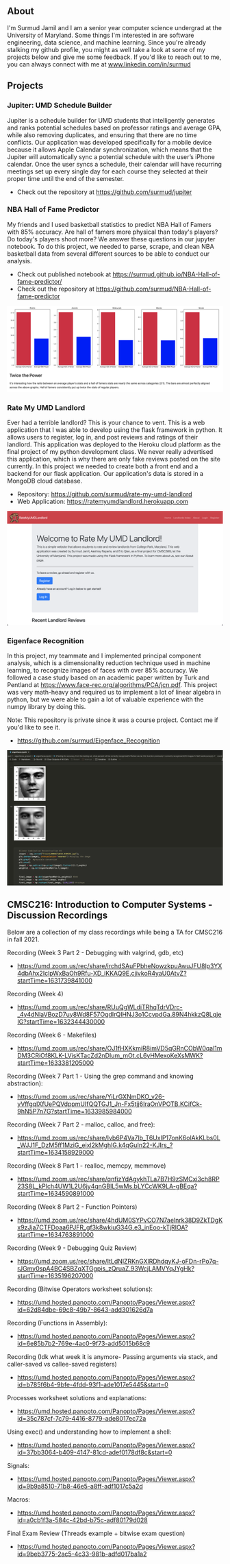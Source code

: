 ## About 
I'm Surmud Jamil and I am a senior year computer science undergrad at the University of Maryland. Some things I'm interested in are software engineering, data science, and machine learning. Since you're already stalking my github profile, you might as well take a look at some of my projects below and give me some feedback. If you'd like to reach out to me, you can always connect with me at www.linkedin.com/in/surmud


## Projects

### Jupiter: UMD Schedule Builder

Jupiter is a schedule builder for UMD students that intelligently generates and ranks potential schedules based on professor ratings and average GPA, while also removing duplicates, and ensuring that there are no time conflicts. Our application was developed specifically for a mobile device because it allows Apple Calendar synchronization, which means that the Jupiter will automatically sync a potential schedule with the user’s iPhone calendar. Once the user syncs a schedule, their calendar will have recurring meetings set up every single day for each course they selected at their proper time until the end of the semester.
- Check out the repository at https://github.com/surmud/jupiter

### NBA Hall of Fame Predictor
My friends and I used basketball statistics to predict NBA Hall of Famers with 85% accuracy. Are hall of famers more physical than today's players? Do today's players shoot more? We answer these questions in our jupyter notebook. To do this project, we needed to parse, scrape, and clean NBA basketball data from several different sources to be able to conduct our analysis. 
- Check out published notebook at https://surmud.github.io/NBA-Hall-of-fame-predictor/ 
- Check out the repository at https://github.com/surmud/NBA-Hall-of-fame-predictor


![Hall of Fame](hof_img.png)

### Rate My UMD Landlord
Ever had a terrible landlord? This is your chance to vent. This is a web application that I was able to develop using the flask framework in python. It allows users to register, log in, and post reviews and ratings of their landlord. This application was deployed to the Heroku cloud platform as the final project of my python development class. We never really advertised this application, which is why there are only fake reviews posted on the site currently. In this project we needed to create both a front end and a backend for our flask application. Our application's data is stored in a MongoDB cloud database.

- Repository: https://github.com/surmud/rate-my-umd-landlord
- Web Application: https://ratemyumdlandlord.herokuapp.com

![landlord](landlord.png)


### Eigenface Recognition
In this project, my teammate and I implemented principal component analysis, which is a dimensionality reduction technique used in machine learning, to recognize images of faces with over 85% accuracy. We followed a case study based on an academic paper written by Turk and Pentland at https://www.face-rec.org/algorithms/PCA/jcn.pdf. This project was very math-heavy and required us to implement a lot of linear algebra in python, but we were able to gain a lot of valuable experience with the numpy library by doing this.

Note: This repository is private since it was a course project. Contact me if you'd like to see it. 
- https://github.com/surmud/Eigenface_Recognition

![Eigenfaces](eigenfaces.png)

## CMSC216: Introduction to Computer Systems - Discussion Recordings
Below are a collection of my class recordings while being a TA for CMSC216 in fall 2021.

Recording (Week 3 Part 2 - Debugging with valgrind, gdb, etc)
- https://umd.zoom.us/rec/share/irchdSAuFPbheNowzkpuAwuJFU8lp3YX4dbAhx2IclpWxBaOh9Rfu-XD_iKKAQ9E.cjivkoR4yaU0AtvZ?startTime=1631739841000

Recording (Week 4)
- https://umd.zoom.us/rec/share/RUuQgWLdiTRhqTdrVDrc-_4y4dNlaVBozD7uy8Wd8F57OgdIrQIHNJ3o1CcvpdGa.89N4hkkzQ8LqjeIG?startTime=1632344430000

Recording (Week 6 - Makefiles)
- https://umd.zoom.us/rec/share/OJ1fHXKkmiR8imVD5qGRnCObW0qal1mDM3CRiOf8KLK-LVisKTacZd2nDIum_mOt.cL6yHMexoKeXsMWK?startTime=1633381205000

Recording (Week 7 Part 1 - Using the grep command and knowing abstraction):
- https://umd.zoom.us/rec/share/YiLrGXNmDKO_v26-yVffgqIXfUePQVdppmUIfQQTGJ1_Jn-Fx5tjj6IraOnVPOTB.KCifCk-9hN5P7n7G?startTime=1633985984000

Recording (Week 7 Part 2 - malloc, calloc, and free):
- https://umd.zoom.us/rec/share/Ivb6P4Va7lb_T6UxIP17onK6olAkKLbs0L_WJJ1F_DzM5ff1MziG_eixl2kMghlG.k4qGuIn22-KJIrs_?startTime=1634158929000

Recording (Week 8 Part 1 - realloc, memcpy, memmove)
- https://umd.zoom.us/rec/share/qnfizYdAgykhTLa7B7H9zSMCxi3ch8RP23S8L_kPlch4UW1L2U6jy4qnGBlL5wMs.bLYCcWK9LA-gBEqa?startTime=1634590891000

Recording (Week 8 Part 2 - Function Pointers)
- https://umd.zoom.us/rec/share/4hdUM0SYPvCO7N7aelnrk38D9ZkTDgKx9zJja7CTFDoaa6PJFR_gf3k8wkiuG34G.e3_inEoo-kTjRIOA?startTime=1634763891000

Recording (Week 9 - Debugging Quiz Review)
- https://umd.zoom.us/rec/share/ItLdNlZRKnGXlRDhdqyKJ-oFDn-rPo7q-rJGmy0spA4BC4SBZqXTGgpis_zQruaZ.93WcjLAMVYqJYgHk?startTime=1635196207000

Recording (Bitwise Operators worksheet solutions):
- https://umd.hosted.panopto.com/Panopto/Pages/Viewer.aspx?id=62d84dbe-69c8-49b7-8643-add301626d7a

Recording (Functions in Assembly):
- https://umd.hosted.panopto.com/Panopto/Pages/Viewer.aspx?id=6e85b7b2-769e-4ac0-9f73-add5015b68c9

Recording (Idk what week it is anymore- Passing arguments via stack, and caller-saved vs callee-saved registers)
- https://umd.hosted.panopto.com/Panopto/Pages/Viewer.aspx?id=b785f6b4-9bfe-4fdd-93f1-ade1017e5445&start=0

Processes worksheet solutions and explanations:
- https://umd.hosted.panopto.com/Panopto/Pages/Viewer.aspx?id=35c787cf-7c79-4416-8779-ade8017ec72a

Using exec() and understanding how to implement a shell:
- https://umd.hosted.panopto.com/Panopto/Pages/Viewer.aspx?id=37bb3064-b409-4147-81cd-adef0178df8c&start=0

Signals:
- https://umd.hosted.panopto.com/Panopto/Pages/Viewer.aspx?id=9b9a8510-71b8-46e5-a8ff-adf1017c5a2d

Macros:
- https://umd.hosted.panopto.com/Panopto/Pages/Viewer.aspx?id=a0cb1f3a-584c-42bd-b75c-adf80179d028

Final Exam Review (Threads example + bitwise exam question)
- https://umd.hosted.panopto.com/Panopto/Pages/Viewer.aspx?id=9beb3775-2ac5-4c33-981b-adfd017ba1a2

<!---
surmud/surmud is a ✨ special ✨ repository because its `README.md` (this file) appears on your GitHub profile.
You can click the Preview link to take a look at your changes.
--->
